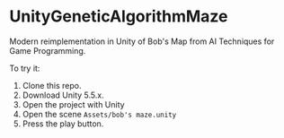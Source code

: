 # UnityGeneticAlgorithmMaze
Modern reimplementation in Unity of Bob's Map from AI Techniques for Game Programming.

To try it:

1. Clone this repo.
1. Download Unity 5.5.x.
1. Open the project with Unity
1. Open the scene `Assets/bob's maze.unity`
1. Press the play button.
